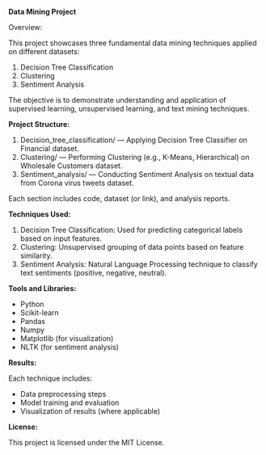 **Data Mining Project**

Overview:

This project showcases three fundamental data mining techniques applied on different datasets:
1) Decision Tree Classification
2) Clustering
3) Sentiment Analysis

The objective is to demonstrate understanding and application of supervised learning, unsupervised learning, and text mining techniques.

**Project Structure:**

1) Decision_tree_classification/ — Applying Decision Tree Classifier on Financial dataset.
2) Clustering/ — Performing Clustering (e.g., K-Means, Hierarchical) on Wholesale Customers dataset.
3) Sentiment_analysis/ — Conducting Sentiment Analysis on textual data from Corona virus tweets dataset.

Each section includes code, dataset (or link), and analysis reports.

**Techniques Used:**

1) Decision Tree Classification: Used for predicting categorical labels based on input features.
2) Clustering: Unsupervised grouping of data points based on feature similarity.
3) Sentiment Analysis: Natural Language Processing technique to classify text sentiments (positive, negative, neutral).

**Tools and Libraries:**
- Python
- Scikit-learn
- Pandas
- Numpy
- Matplotlib (for visualization)
- NLTK (for sentiment analysis)

**Results:**

Each technique includes:

- Data preprocessing steps
- Model training and evaluation
- Visualization of results (where applicable)

**License:**

This project is licensed under the MIT License.

